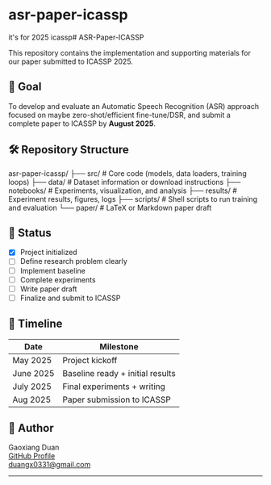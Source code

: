 # asr-paper-icassp
it's for 2025 icassp# ASR-Paper-ICASSP

This repository contains the implementation and supporting materials for our paper submitted to ICASSP 2025.

## 🎯 Goal

To develop and evaluate an Automatic Speech Recognition (ASR) approach focused on maybe zero-shot/efficient fine-tune/DSR, and submit a complete paper to ICASSP by **August 2025**.

## 🛠 Repository Structure

asr-paper-icassp/
├── src/ # Core code (models, data loaders, training loops)
├── data/ # Dataset information or download instructions
├── notebooks/ # Experiments, visualization, and analysis
├── results/ # Experiment results, figures, logs
├── scripts/ # Shell scripts to run training and evaluation
└── paper/ # LaTeX or Markdown paper draft


## 🚧 Status

- [x] Project initialized
- [ ] Define research problem clearly
- [ ] Implement baseline
- [ ] Complete experiments
- [ ] Write paper draft
- [ ] Finalize and submit to ICASSP

## 📅 Timeline

| Date | Milestone |
|------|-----------|
| May 2025 | Project kickoff |
| June 2025 | Baseline ready + initial results |
| July 2025 | Final experiments + writing |
| Aug 2025 | Paper submission to ICASSP |

## 🧠 Author

Gaoxiang Duan  
[GitHub Profile](https://github.com/S0ar1)  
duangx0331@gmail.com

---

